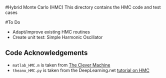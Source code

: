 #Hybrid Monte Carlo (HMC)
This directory contains the HMC code and test cases

#To Do
 - Adapt/improve existing HMC routines
 - Create unit test: Simple Harmonic Oscillator

## Code Acknowledgements
 - `matlab_HMC.m` is taken from [The Clever Machine](https://theclevermachine.wordpress.com/2012/11/18/mcmc-hamiltonian-monte-carlo-a-k-a-hybrid-monte-carlo/)
 - `theano_HMC.py` is taken from the DeepLearning.net [tutorial on HMC](http://deeplearning.net/tutorial/hmc.html)